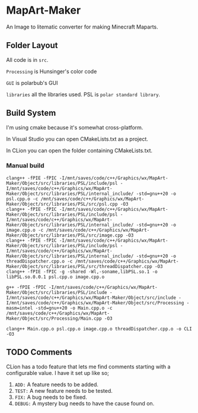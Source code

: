 # MapArt-Maker
An Image to litematic converter for making Minecraft Maparts.

 ## Folder Layout
All code is in `src`.

`Processing` is Hunsinger's color code

`GUI` is polarbub's GUI

`libraries` all the libraries used. PSL is `polar standard library`.

## Build System
I'm using cmake because it's somewhat cross-platform.

In Visual Studio you can open CMakeLists.txt as a project.

In CLion you can open the folder containing CMakeLists.txt.

### Manual build
```shell
clang++ -fPIE -fPIC -I/mnt/saves/code/c++/Graphics/wx/MapArt-Maker/Object/src/libraries/PSL/include/psl -I/mnt/saves/code/c++/Graphics/wx/MapArt-Maker/Object/src/libraries/PSL/internal_include/ -std=gnu++20 -o psl.cpp.o -c /mnt/saves/code/c++/Graphics/wx/MapArt-Maker/Object/src/libraries/PSL/src/psl.cpp -O3
clang++ -fPIE -fPIC -I/mnt/saves/code/c++/Graphics/wx/MapArt-Maker/Object/src/libraries/PSL/include/psl -I/mnt/saves/code/c++/Graphics/wx/MapArt-Maker/Object/src/libraries/PSL/internal_include/ -std=gnu++20 -o image.cpp.o -c /mnt/saves/code/c++/Graphics/wx/MapArt-Maker/Object/src/libraries/PSL/src/image.cpp -O3
clang++ -fPIE -fPIC -I/mnt/saves/code/c++/Graphics/wx/MapArt-Maker/Object/src/libraries/PSL/include/psl -I/mnt/saves/code/c++/Graphics/wx/MapArt-Maker/Object/src/libraries/PSL/internal_include/ -std=gnu++20 -o threadDispatcher.cpp.o -c /mnt/saves/code/c++/Graphics/wx/MapArt-Maker/Object/src/libraries/PSL/src/threadDispatcher.cpp -O3
clang++ -fPIE -fPIC -g -shared -Wl,-soname,libPSL.so.1 -o libPSL.so.0.0.1 psl.cpp.o image.cpp.o

g++ -fPIE -fPIC -I/mnt/saves/code/c++/Graphics/wx/MapArt-Maker/Object/src/libraries/PSL/include -I/mnt/saves/code/c++/Graphics/wx/MapArt-Maker/Object/src/include -I/mnt/saves/code/c++/Graphics/wx/MapArt-Maker/Object/src/Processing -masm=intel -std=gnu++20 -o Main.cpp.o -c /mnt/saves/code/c++/Graphics/wx/MapArt-Maker/Object/src/Processing/Main.cpp -O3

clang++ Main.cpp.o psl.cpp.o image.cpp.o threadDispatcher.cpp.o -o CLI -O3 
```

## TODO Comments
CLion has a todo feature that lets me find comments starting with a configurable value. I have it set up like so;

1) `ADD:` A feature needs to be added.
2) `TEST:` A new feature needs to be tested.
3) `FIX:` A bug needs to be fixed.
4) `DEBUG:` A mystery bug needs to have the cause found on.
